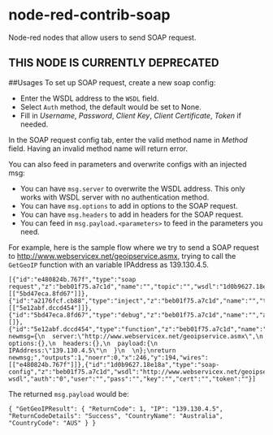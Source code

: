 # node-red-contrib-soap
Node-red nodes that allow users to send SOAP request.


## THIS NODE IS CURRENTLY DEPRECATED 


##Usages
To set up SOAP request, create a new soap config:
* Enter the WSDL address to the `WSDL` field. 
* Select `Auth` method, the default would be set to None.
* Fill in *Username*, *Password*, *Client Key*, *Client Certificate*, *Token* if needed.

In the SOAP request config tab, enter the valid method name in *Method* field. Having an invalid method name will return error.

You can also feed in parameters and overwrite configs with an injected msg: 
* You can have `msg.server` to overwrite the WSDL address. This only works with WSDL server with no authentication method.
* You can have `msg.options` to add in options to the SOAP request.
* You can have `msg.headers` to add in headers for the SOAP request.
* You can feed in `msg.payload.<parameters>` to feed in the parameters you need.

For example, here is the sample flow where we try to send a SOAP request to http://www.webservicex.net/geoipservice.asmx, trying to call the `GetGeoIP` function with an variable IPAddress as 139.130.4.5.

```
[{"id":"e480824b.767f","type":"soap request","z":"beb01f75.a7c1d","name":"","topic":"","wsdl":"1d0b9627.18e18a","method":"GetGeoIP","x":395,"y":169,"wires":[["5bd47eca.8fd67"]]},{"id":"a2176fcf.cb88","type":"inject","z":"beb01f75.a7c1d","name":"","topic":"","payload":"","payloadType":"date","repeat":"","crontab":"","once":false,"x":114,"y":261,"wires":[["5e12abf.dccd454"]]},{"id":"5bd47eca.8fd67","type":"debug","z":"beb01f75.a7c1d","name":"","active":true,"console":"false","complete":"false","x":541,"y":265,"wires":[]},{"id":"5e12abf.dccd454","type":"function","z":"beb01f75.a7c1d","name":"","func":"var newmsg={\n  server:\"http://www.webservicex.net/geoipservice.asmx\",\n  options:{},\n  headers:{},\n  payload:{\n      IPAddress:\"139.130.4.5\"\n  }\n  \n};\nreturn newmsg;","outputs":1,"noerr":0,"x":246,"y":194,"wires":[["e480824b.767f"]]},{"id":"1d0b9627.18e18a","type":"soap-config","z":"beb01f75.a7c1d","wsdl":"http://www.webservicex.net/geoipservice.asmx?wsdl","auth":"0","user":"","pass":"","key":"","cert":"","token":""}]
```

The returned `msg.payload` would be:
```
{ "GetGeoIPResult": { "ReturnCode": 1, "IP": "139.130.4.5", "ReturnCodeDetails": "Success", "CountryName": "Australia", "CountryCode": "AUS" } }
```
